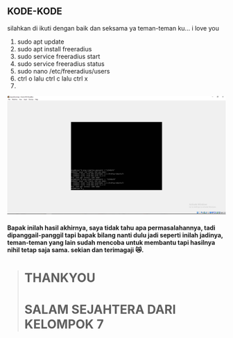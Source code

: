 ---
---
## KODE-KODE
silahkan di ikuti dengan baik dan seksama ya teman-teman ku... i love you
1. sudo apt update
2. sudo apt install freeradius
3. sudo service freeradius start
4. sudo service freeradius status
5. sudo nano /etc/freeradius/users
6. ctrl o lalu ctrl c lalu ctrl x
7. 
![assets](/assets/linux-istall-radius.PNG)
#### Bapak inilah hasil akhirnya, saya tidak tahu apa permasalahannya, tadi dipanggail-panggil tapi bapak bilang nanti dulu jadi seperti inilah jadinya, teman-teman yang lain sudah mencoba untuk membantu tapi hasilnya nihil tetap saja sama. sekian dan terimagaji 😿.

> # THANKYOU
> # SALAM SEJAHTERA DARI KELOMPOK 7 

